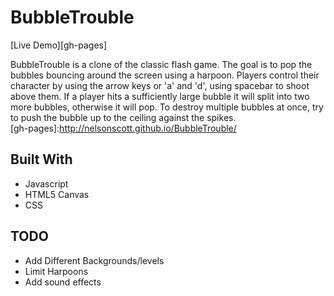 # BubbleTrouble

[Live Demo][gh-pages]

BubbleTrouble is a clone of the classic flash game.  The goal is to pop the bubbles bouncing around the screen using a harpoon.  Players control their character by using the arrow keys or 'a' and 'd', using spacebar to shoot above them.  If a player hits a sufficiently large bubble it will split into two more bubbles, otherwise it will pop.  To destroy multiple bubbles at once, try to push the bubble up to the ceiling against the spikes.  
[gh-pages]:http://nelsonscott.github.io/BubbleTrouble/

## Built With

* Javascript
* HTML5 Canvas
* CSS

## TODO
* Add Different Backgrounds/levels
* Limit Harpoons
* Add sound effects
